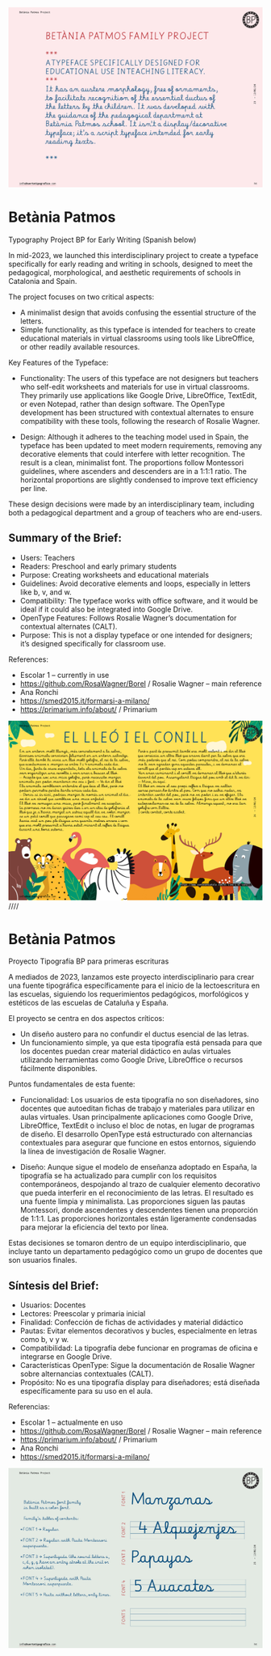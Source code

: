 ![IMG BetaniaPatmos](documentation/BetaniaPatmosShorDescription.jpg?raw=true)

# Betània Patmos

Typography Project BP for Early Writing
(Spanish below)

In mid-2023, we launched this interdisciplinary project to create a typeface specifically for early reading and writing in schools, designed to meet the pedagogical, morphological, and aesthetic requirements of schools in Catalonia and Spain.

The project focuses on two critical aspects:

- A minimalist design that avoids confusing the essential structure of the letters.
- Simple functionality, as this typeface is intended for teachers to create educational materials in virtual classrooms using tools like LibreOffice, or other readily available resources.

Key Features of the Typeface:

- Functionality:
  The users of this typeface are not designers but teachers who self-edit worksheets and materials for use in virtual classrooms. They primarily use applications like Google Drive, LibreOffice, TextEdit, or even Notepad, rather than design software.
  The OpenType development has been structured with contextual alternates to ensure compatibility with these tools, following the research of Rosalie Wagner.

- Design:
  Although it adheres to the teaching model used in Spain, the typeface has been updated to meet modern requirements, removing any decorative elements that could interfere with letter recognition. The result is a clean, minimalist font.
  The proportions follow Montessori guidelines, where ascenders and descenders are in a 1:1:1 ratio. The horizontal proportions are slightly condensed to improve text efficiency per line.

These design decisions were made by an interdisciplinary team, including both a pedagogical department and a group of teachers who are end-users.

## Summary of the Brief:

- Users: Teachers
- Readers: Preschool and early primary students
- Purpose: Creating worksheets and educational materials
- Guidelines: Avoid decorative elements and loops, especially in letters like b, v, and w.
- Compatibility: The typeface works with office software, and it would be ideal if it could also be integrated into Google Drive.
- OpenType Features: Follows Rosalie Wagner’s documentation for contextual alternates (CALT).
- Purpose: This is not a display typeface or one intended for designers; it’s designed specifically for classroom use.

References:

- Escolar 1 – currently in use
- https://github.com/RosaWagner/Borel / Rosalie Wagner – main reference
- Ana Ronchi
- https://smed2015.it/formarsi-a-milano/
- https://primarium.info/about/ / Primarium

![IMG BetaniaPatmos character set](documentation/BetaniaPatmosInUse.jpg?raw=true)
////

# Betània Patmos

Proyecto Tipografía BP para primeras escrituras

A mediados de 2023, lanzamos este proyecto interdisciplinario para crear una fuente tipográfica específicamente para el inicio de la lectoescritura en las escuelas, siguiendo los requerimientos pedagógicos, morfológicos y estéticos de las escuelas de Cataluña y España.

El proyecto se centra en dos aspectos críticos:

- Un diseño austero para no confundir el ductus esencial de las letras.
- Un funcionamiento simple, ya que esta tipografía está pensada para que los docentes puedan crear material didáctico en aulas virtuales utilizando herramientas como Google Drive, LibreOffice o recursos fácilmente disponibles.

Puntos fundamentales de esta fuente:

- Funcionalidad:
  Los usuarios de esta tipografía no son diseñadores, sino docentes que autoeditan fichas de trabajo y materiales para utilizar en aulas virtuales. Usan principalmente aplicaciones como Google Drive, LibreOffice, TextEdit o incluso el bloc de notas, en lugar de programas de diseño.
  El desarrollo OpenType está estructurado con alternancias contextuales para asegurar que funcione en estos entornos, siguiendo la línea de investigación de Rosalie Wagner.

- Diseño:
  Aunque sigue el modelo de enseñanza adoptado en España, la tipografía se ha actualizado para cumplir con los requisitos contemporáneos, despojando al trazo de cualquier elemento decorativo que pueda interferir en el reconocimiento de las letras. El resultado es una fuente limpia y minimalista.
  Las proporciones siguen las pautas Montessori, donde ascendentes y descendentes tienen una proporción de 1:1:1. Las proporciones horizontales están ligeramente condensadas para mejorar la eficiencia del texto por línea.

Estas decisiones se tomaron dentro de un equipo interdisciplinario, que incluye tanto un departamento pedagógico como un grupo de docentes que son usuarios finales.

## Síntesis del Brief:

- Usuarios: Docentes
- Lectores: Preescolar y primaria inicial
- Finalidad: Confección de fichas de actividades y material didáctico
- Pautas: Evitar elementos decorativos y bucles, especialmente en letras como b, v y w.
- Compatibilidad: La tipografía debe funcionar en programas de oficina e integrarse en Google Drive.
- Características OpenType: Sigue la documentación de Rosalie Wagner sobre alternancias contextuales (CALT).
- Propósito: No es una tipografía display para diseñadores; está diseñada específicamente para su uso en el aula.

Referencias:

- Escolar 1 – actualmente en uso
- https://github.com/RosaWagner/Borel / Rosalie Wagner – main reference
- https://primarium.info/about/ / Primarium
- Ana Ronchi
- https://smed2015.it/formarsi-a-milano/

![IMG BetaniaPatmos character set numbers](documentation/BetaniPatmosVisualDescripton.jpg?raw=true)
